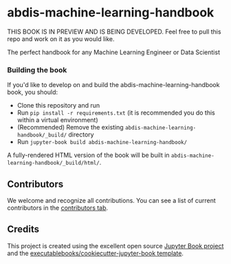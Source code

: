 # abdis-machine-learning-handbook

THIS BOOK IS IN PREVIEW AND IS BEING DEVELOPED. Feel free to pull this repo and work on it as you would like.

The perfect handbook for any Machine Learning Engineer or Data Scientist

### Building the book

If you'd like to develop on and build the abdis-machine-learning-handbook book, you should:

- Clone this repository and run
- Run `pip install -r requirements.txt` (it is recommended you do this within a virtual environment)
- (Recommended) Remove the existing `abdis-machine-learning-handbook/_build/` directory
- Run `jupyter-book build abdis-machine-learning-handbook/`

A fully-rendered HTML version of the book will be built in `abdis-machine-learning-handbook/_build/html/`.

## Contributors

We welcome and recognize all contributions. You can see a list of current contributors in the [contributors tab](https://github.com/abditimer/abdis_machine_learning_handbook/graphs/contributors).

## Credits

This project is created using the excellent open source [Jupyter Book project](https://jupyterbook.org/) and the [executablebooks/cookiecutter-jupyter-book template](https://github.com/executablebooks/cookiecutter-jupyter-book).
